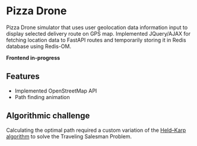# Pizza Drone

Pizza Drone simulator that uses user geolocation data information input to display selected delivery route on GPS map. Implemented JQuery/AJAX for fetching location data to FastAPI routes and temporarily storing it in Redis database using Redis-OM.

**Frontend in-progress**

## Features

* Implemented OpenStreetMap API
* Path finding animation

## Algorithmic challenge

Calculating the optimal path required a custom variation of the [Held–Karp algorithm](https://en.wikipedia.org/wiki/Held%E2%80%93Karp_algorithm) to solve the Traveling Salesman Problem.
